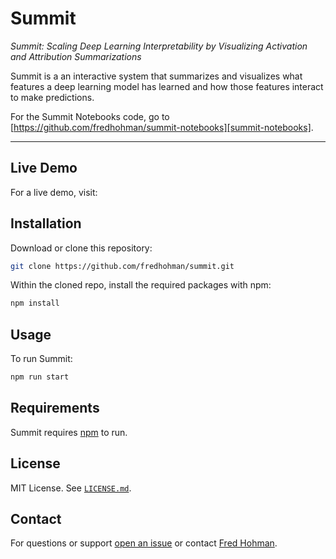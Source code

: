 # Summit

*Summit: Scaling Deep Learning Interpretability by Visualizing Activation and Attribution Summarizations*

Summit is a an interactive system that summarizes and visualizes what features a deep learning model has learned and how those features interact to make predictions.

For the Summit Notebooks code, go to [https://github.com/fredhohman/summit-notebooks][summit-notebooks].

***

## Live Demo

For a live demo, visit: 


## Installation

Download or clone this repository:

```bash
git clone https://github.com/fredhohman/summit.git
```

Within the cloned repo, install the required packages with npm:

```bash
npm install
```


## Usage

To run Summit:

```bash
npm run start
```


## Requirements

Summit requires [npm][npm] to run.


## License

MIT License. See [`LICENSE.md`](LICENSE.md).


## Contact

For questions or support [open an issue][issues] or contact [Fred Hohman][fred].

[summit-notebooks]: https://github.com/fredhohman/summit-notebooks
[npm]: https://www.npmjs.com
[fred]: http://www.fredhohman.com
[issues]: https://github.com/fredhohman/summit/issues
